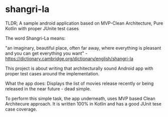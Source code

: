 # shangri-la

TLDR; A sample android application based on MVP-Clean Architecture, Pure Kotlin with proper JUnite test cases

The word Shangri-La means:

"an imaginary, beautiful place, often far away, where everything is pleasant and you can get everything you want" - https://dictionary.cambridge.org/dictionary/english/shangri-la

This project is about writing that architecturally sound Android app with proper test cases around the implementation.

What the app does:
Displays the list of movies release recently or being released in the near future - dead simple.

To perform this simple task, the app underneath, uses MVP based Clean Architecure approach. It is written 100% in Kotlin and has a good JUnit tese case coverage. 
